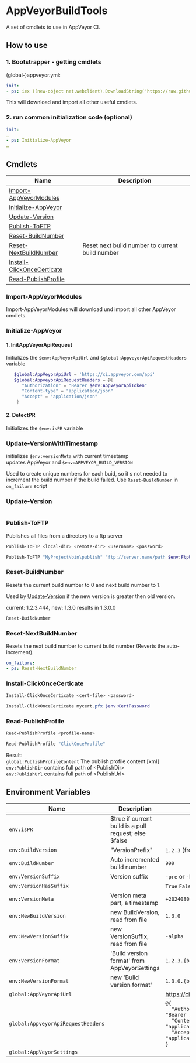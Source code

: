 ﻿# AppVeyorBuildTools

A set of cmdlets to use in AppVeyor CI.

## How to use

### 1. Bootstrapper - getting cmdlets

(global-)appveyor.yml:
```yaml
init:
- ps: iex ((new-object net.webclient).DownloadString('https://raw.githubusercontent.com/KsWare/KsWare.AppVeyorBuildTools/develop/src/init.ps1'))
```
This will download and import all other useful cmdlets.

### 2. run common initialization code (optional)

```yaml
init:
…
- ps: Initialize-AppVeyor
…
```
## Cmdlets

Name | Description
--- | ---
[Import-AppVeyorModules](###Import-AppVeyorModules) |
[Initialize-AppVeyor](###Initialize-AppVeyor) | 
[Update-Version](###Update-Version) | 
[Publish-ToFTP](###Publish-ToFTP) | 
[Reset-BuildNumber](###Reset-BuildNumber) | 
[Reset-NextBuildNumber](###Reset-NextBuildNumber) | Reset next build number to current build number
[Install-ClickOnceCerticate](###Install-ClickOnceCerticate) | 
[Read-PublishProfile](###Read-PublishProfile) | 

### Import-AppVeyorModules

Import-AppVeyorModules will download und import all other AppVeyor cmdlets.

### Initialize-AppVeyor

#### 1. InitAppVeyorApiRequest

Initializes the `$env:AppVeyorApiUrl` and `$global:AppveyorApiRequestHeaders` variable

```powershell
   $global:AppVeyorApiUrl = 'https://ci.appveyor.com/api'
   $global:AppveyorApiRequestHeaders = @{
      "Authorization" = "Bearer $env:AppVeyorApiToken"
      "Content-type" = "application/json"
      "Accept" = "application/json"
    }
```
#### 2. DetectPR

Initializes the `$env:isPR` variable

### Update-VersionWithTimestamp

initializes `$env:versionMeta` with current timestamp  
updates AppVeyor and `$env:APPVEYOR_BUILD_VERSION`

Used to create unique numbers for each buid, so it s not needed to increment the build number if the build failed.
Use `Reset-BuildNumber` in `on_failure` script

### Update-Version

```yaml

```

### Publish-ToFTP

Publishes all files from a directory to a ftp server

```powershell
Publish-ToFTP <local-dir> <remote-dir> <username> <password>
```

```powershell
Publish-ToFTP "MyProject\bin\publish" "ftp://server.name/path $env:FtpUser $env:FtpPassword
```

### Reset-BuildNumber

Resets the current build number to 0 and next build number to 1.

Used by [Update-Version](###Update-Version) if the new version is greater then old version.

current: 1.2.3.444, new: 1.3.0 results in 1.3.0.0

```powershell
Reset-BuildNumber
```

### Reset-NextBuildNumber

Resets the next build number to current build number (Reverts the auto-increment).

```yaml
on_failure:
- ps: Reset-NextBuildNumber
```

### Install-ClickOnceCerticate

```powershell
Install-ClickOnceCerticate <cert-file> <password>
```

```powershell
Install-ClickOnceCerticate mycert.pfx $env:CertPassword
```

### Read-PublishProfile

```powershell
Read-PublishProfile <profile-name>
```
```powershell
Read-PublishProfile "ClickOnceProfile"
```
Result:  
`global:PublishProfileContent` The publish profile content [xml]  
`env:PublishDir` contains full path of \<PublishDir>  
`env:PublishUrl` contains full path of \<PublishUrl>

## Environment Variables

| Name | Description | Example |
| --- | ----------- | --- |
`env:isPR` | $true if current build is a pull request; else $false |
`env:BuildVersion` | "VersionPrefix" | `1.2.3` (from 1.2.3.999)
`env:BuildNumber` | Auto incremented build number | `999`
`env:VersionSuffix` | Version suffix | `-pre` or `-beta`
`env:VersionHasSuffix` | | `True` `False`
`env:VersionMeta` | Version meta part, a timestamp | `+20240805213940`
`env:NewBuildVersion` | new BuildVersion, read from file | `1.3.0`
`env:NewVersionSuffix` | new VersionSuffix, read from file | `-alpha`
`env:VersionFormat` | 'Build version format' from AppVeyorSettings | `1.2.3.{build}`
`env:NewVersionFormat` | new 'Build version format' | `1.3.0.{build}`
`global:AppVeyorApiUrl` | | https://ci.appveyor.com/api
`global:AppveyorApiRequestHeaders` || `@{`<br/>`  "Authorization" = "Bearer $env:AppVeyorApiToken"`<br/>`  "Content-type" = "application/json"`<br/>`  "Accept" = "application/json"`<br/>`}`
`global:AppVeyorSettings` | 

